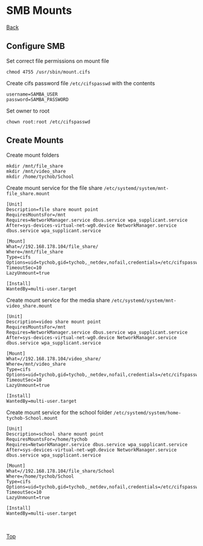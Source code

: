 # SMB Mounts

[Back](./README.md)

## Configure SMB

Set correct file permissions on mount file

```(shell)
chmod 4755 /usr/sbin/mount.cifs
```

Create cifs password file ```/etc/cifspasswd``` with the contents

```(shell)
username=SAMBA_USER
password=SAMBA_PASSWORD
```

Set owner to root

```(shell)
chown root:root /etc/cifspasswd
```

## Create Mounts

Create mount folders

```(shell)
mkdir /mnt/file_share
mkdir /mnt/video_share
mkdir /home/tychob/School
```

Create mount service for the file share ```/etc/systemd/system/mnt-file_share.mount```

```(shell)
[Unit]
Description=file share mount point
RequiresMountsFor=/mnt
Requires=NetworkManager.service dbus.service wpa_supplicant.service
After=sys-devices-virtual-net-wg0.device NetworkManager.service dbus.service wpa_supplicant.service

[Mount]
What=//192.168.178.104/file_share/
Where=/mnt/file_share
Type=cifs
Options=uid=tychob,gid=tychob,_netdev,nofail,credentials=/etc/cifspasswd
TimeoutSec=10
LazyUnmount=true

[Install]
WantedBy=multi-user.target
```

Create mount service for the media share ```/etc/systemd/system/mnt-video_share.mount```

```(shell)
[Unit]
Description=video share mount point
RequiresMountsFor=/mnt
Requires=NetworkManager.service dbus.service wpa_supplicant.service
After=sys-devices-virtual-net-wg0.device NetworkManager.service dbus.service wpa_supplicant.service

[Mount]
What=//192.168.178.104/video_share/
Where=/mnt/video_share
Type=cifs
Options=uid=tychob,gid=tychob,_netdev,nofail,credentials=/etc/cifspasswd
TimeoutSec=10
LazyUnmount=true

[Install]
WantedBy=multi-user.target
```

Create mount service for the school folder ```/etc/systemd/system/home-tychob-School.mount```

```(shell)
[Unit]
Description=school share mount point
RequiresMountsFor=/home/tychob
Requires=NetworkManager.service dbus.service wpa_supplicant.service
After=sys-devices-virtual-net-wg0.device NetworkManager.service dbus.service wpa_supplicant.service

[Mount]
What=//192.168.178.104/file_share/School
Where=/home/tychob/School
Type=cifs
Options=uid=tychob,gid=tychob,_netdev,nofail,credentials=/etc/cifspasswd
TimeoutSec=10
LazyUnmount=true

[Install]
WantedBy=multi-user.target
```

</br>

[Top](#smb-mounts)
